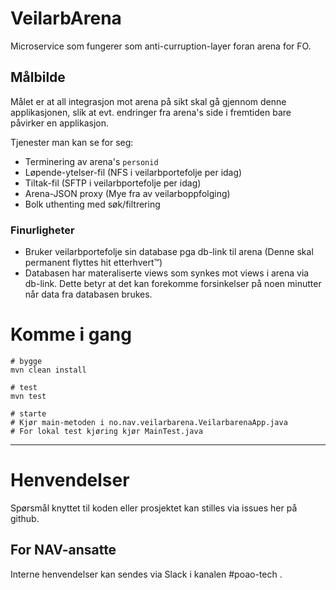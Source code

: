 VeilarbArena
================

Microservice som fungerer som anti-curruption-layer foran arena for FO.

## Målbilde
Målet er at all integrasjon mot arena på sikt skal gå gjennom denne applikasjonen, slik at evt. endringer fra arena's
side i fremtiden bare påvirker en applikasjon.

Tjenester man kan se for seg:
- Terminering av arena's `personid`
- Løpende-ytelser-fil (NFS i veilarbportefolje per idag)
- Tiltak-fil (SFTP i veilarbportefolje per idag)
- Arena-JSON proxy (Mye fra av veilarboppfolging)
- Bolk uthenting med søk/filtrering
  

### Finurligheter
- Bruker veilarbportefolje sin database pga db-link til arena (Denne skal permanent flyttes hit etterhvert:tm:)
- Databasen har materaliserte views som synkes mot views i arena via db-link. Dette betyr at det kan forekomme forsinkelser på noen minutter når data fra databasen brukes. 
 

# Komme i gang

```
# bygge
mvn clean install 

# test
mvn test

# starte
# Kjør main-metoden i no.nav.veilarbarena.VeilarbarenaApp.java
# For lokal test kjøring kjør MainTest.java
```

---

# Henvendelser

Spørsmål knyttet til koden eller prosjektet kan stilles via issues her på github.

## For NAV-ansatte

Interne henvendelser kan sendes via Slack i kanalen #poao-tech
.
